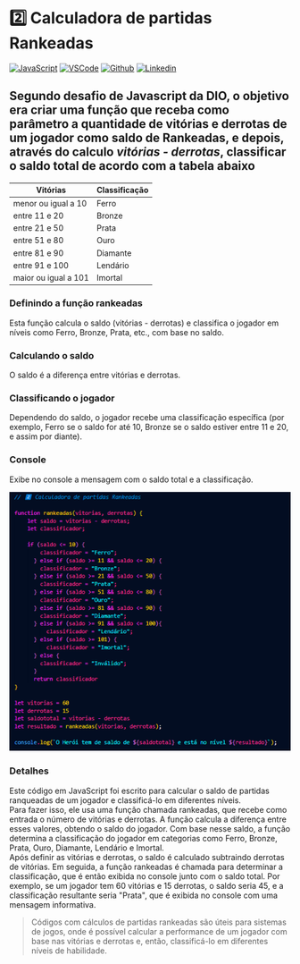  # 2️⃣ Calculadora de partidas Rankeadas  

[![JavaScript](https://img.shields.io/badge/JavaScript-F7DF1E?style=for-the-badge&logo=javascript&logoColor=black)](#)
[![VSCode](https://img.shields.io/badge/Visual_Studio_Code-0078D4?style=for-the-badge&logo=visual%20studio%20code&logoColor=white)](#)
[![Github](https://img.shields.io/badge/GitHub-100000?style=for-the-badge&logo=github&logoColor=white)](https://github.com/samidelucc)
[![Linkedin](https://img.shields.io/badge/LinkedIn-0077B5?style=for-the-badge&logo=linkedin&logoColor=white)](https://www.linkedin.com/in/rodriguest/)

## Segundo desafio de Javascript da DIO, o objetivo era criar uma função que receba como parâmetro a quantidade de vitórias e derrotas de um jogador como saldo de Rankeadas, e depois, através do calculo *vitórias - derrotas*, classificar o saldo total de acordo com a tabela abaixo

Vitórias | Classificação
---------|-------------
menor ou igual a 10 | Ferro
entre 11 e 20 | Bronze
entre 21 e 50 | Prata
entre 51 e 80 | Ouro
entre 81 e 90 | Diamante
entre 91 e 100| Lendário
maior ou igual a 101 | Imortal

### Definindo a função rankeadas
Esta função calcula o saldo (vitórias - derrotas) e classifica o jogador em níveis como Ferro, Bronze, Prata, etc., com base no saldo.

### Calculando o saldo 
O saldo é a diferença entre vitórias e derrotas.

### Classificando o jogador
Dependendo do saldo, o jogador recebe uma classificação específica (por exemplo, Ferro se o saldo for até 10, Bronze se o saldo estiver entre 11 e 20, e assim por diante).

### Console
Exibe no console a mensagem com o saldo total e a classificação.  

![código](./partidas-rankeadas.png)

### Detalhes
Este código em JavaScript foi escrito para calcular o saldo de partidas ranqueadas de um jogador e classificá-lo em diferentes níveis.  
Para fazer isso, ele usa uma função chamada rankeadas, que recebe como entrada o número de vitórias e derrotas. A função calcula a diferença entre esses valores, obtendo o saldo do jogador. Com base nesse saldo, a função determina a classificação do jogador em categorias como Ferro, Bronze, Prata, Ouro, Diamante, Lendário e Imortal.  
Após definir as vitórias e derrotas, o saldo é calculado subtraindo derrotas de vitórias. Em seguida, a função rankeadas é chamada para determinar a classificação, que é então exibida no console junto com o saldo total. Por exemplo, se um jogador tem 60 vitórias e 15 derrotas, o saldo seria 45, e a classificação resultante seria "Prata", que é exibida no console com uma mensagem informativa.

> Códigos com cálculos de partidas rankeadas são úteis para sistemas de jogos, onde é possível calcular a performance de um jogador com base nas vitórias e derrotas e, então, classificá-lo em diferentes níveis de habilidade.
